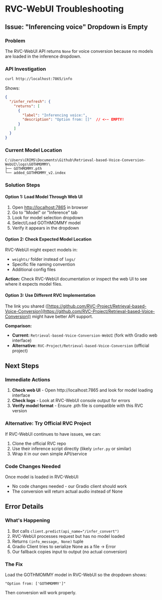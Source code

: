 # RVC-WebUI Troubleshooting

## Issue: "Inferencing voice" Dropdown is Empty

### Problem
The RVC-WebUI API returns `None` for voice conversion because no models are loaded in the inference dropdown.

### API Investigation
```bash
curl http://localhost:7865/info
```

Shows:
```json
{
  "/infer_refresh": {
    "returns": [
      {
        "label": "Inferencing voice:",
        "description": "Option from: []"  // <-- EMPTY!
      }
    ]
  }
}
```

### Current Model Location
```
C:\Users\CRIMS\Documents\Github\Retrieval-based-Voice-Conversion-WebUI\logs\GOTHMOMMY\
├── GOTHMOMMY.pth
└── added_GOTHMOMMY_v2.index
```

### Solution Steps

#### Option 1: Load Model Through Web UI
1. Open [http://localhost:7865](http://localhost:7865) in browser
2. Go to "Model" or "Inference" tab
3. Look for model selection dropdown
4. Select/Load GOTHMOMMY model
5. Verify it appears in the dropdown

#### Option 2: Check Expected Model Location
RVC-WebUI might expect models in:
- `weights/` folder instead of `logs/`
- Specific file naming convention
- Additional config files

**Action:** Check RVC-WebUI documentation or inspect the web UI to see where it expects model files.

#### Option 3: Use Different RVC Implementation
The link you shared ([https://github.com/RVC-Project/Retrieval-based-Voice-Conversion](https://github.com/RVC-Project/Retrieval-based-Voice-Conversion)) might have better API support.

**Comparison:**
- **Current:** `Retrieval-based-Voice-Conversion-WebUI` (fork with Gradio web interface)
- **Alternative:** `RVC-Project/Retrieval-based-Voice-Conversion` (official project)

## Next Steps

### Immediate Actions
1. **Check web UI** - Open http://localhost:7865 and look for model loading interface
2. **Check logs** - Look at RVC-WebUI console output for errors
3. **Verify model format** - Ensure .pth file is compatible with this RVC version

### Alternative: Try Official RVC Project
If RVC-WebUI continues to have issues, we can:
1. Clone the official RVC repo
2. Use their inference script directly (likely `infer.py` or similar)
3. Wrap it in our own simple API/service

### Code Changes Needed
Once model is loaded in RVC-WebUI:
- No code changes needed - our Gradio client should work
- The conversion will return actual audio instead of None

## Error Details

### What's Happening
1. Bot calls `client.predict(api_name="/infer_convert")`
2. RVC-WebUI processes request but has no model loaded
3. Returns `(info_message, None)` tuple
4. Gradio Client tries to serialize None as a file → Error
5. Our fallback copies input to output (no actual conversion)

### The Fix
Load the GOTHMOMMY model in RVC-WebUI so the dropdown shows:
```
"Option from: ['GOTHMOMMY']"
```

Then conversion will work properly.

